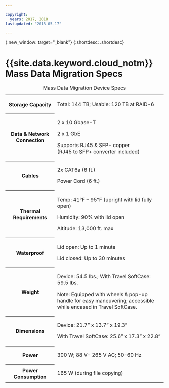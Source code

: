 ```yaml
---

copyright:
  years: 2017, 2018
lastupdated: "2018-05-17"

---
```

{:new_window: target="_blank"}
{:shortdesc: .shortdesc}

# {{site.data.keyword.cloud_notm}} Mass Data Migration Specs

<table>
  <caption>Mass Data Migration Device Specs</caption>
        <colgroup>
          <col/>
          <col/>
        </colgroup>
        <tbody>
          <tr>
            <th>Storage Capacity</th>
            <td>
              <p>Total: 144 TB; Usable: 120 TB at RAID-6</p>
            </td>
          </tr>
          <tr>
            <th>Data &amp; Network Connection</th>
            <td>
              <p>2 x 10 Gbase-T</p>
              <p>2 x 1 GbE</p>
              <p>Supports RJ45 &amp; SFP+ copper <br/> (RJ45 to SFP+ converter included)</p>
            </td>
          </tr>
          <tr>
            <th>Cables</th>
            <td>
              <p>2x CAT6a (6 ft.)</p>
              <p>Power Cord (6 ft.)</p>
            </td>
          </tr>
          <tr>
            <th>Thermal Requirements</th>
            <td>
              <p>Temp: 41°F – 95°F (upright with lid fully open)</p>
              <p>Humidity: 90% with lid open</p>
              <p>Altitude: 13,000 ft. max</p>
            </td>
          </tr>
          <tr>
            <th>Waterproof</th>
            <td>
              <p>Lid open: Up to 1 minute</p>
              <p>Lid closed: Up to 30 minutes</p>
            </td>
          </tr>
          <tr>
            <th>Weight</th>
            <td>
              <p>Device: 54.5 lbs.; With Travel SoftCase: 59.5 lbs.</p>
              <p>Note: Equipped with wheels &amp; pop-up handle for easy maneuvering; accessible while encased in Travel SoftCase.</p>
            </td>
          </tr>
          <tr>
            <th>Dimensions</th>
            <td>
              <p>Device: 21.7” x 13.7” x 19.3”</p>
              <p>With Travel SoftCase: 25.6” x 17.3” x 22.8”</p>
            </td>
          </tr>
          <tr>
            <th>Power</th>
            <td>
              <p>300 W; 88 V- 265 V AC; 50-60 Hz</p>
            </td>
          </tr>
          <tr>
            <th>Power Consumption</th>
            <td>
              <p>165 W (during file copying)</p>
            </td>
          </tr>
        </tbody>
</table>
